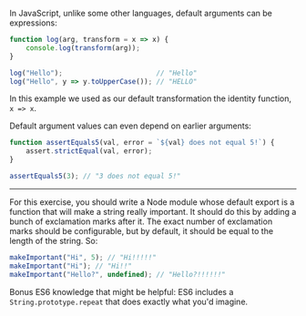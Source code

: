 In JavaScript, unlike some other languages, default arguments can be expressions:

```js
function log(arg, transform = x => x) {
    console.log(transform(arg));
}

log("Hello");                       // "Hello"
log("Hello", y => y.toUpperCase()); // "HELLO"
```

In this example we used as our default transformation the identity function, `x => x`.

Default argument values can even depend on earlier arguments:

```js
function assertEquals5(val, error = `${val} does not equal 5!`) {
    assert.strictEqual(val, error);
}

assertEquals5(3); // "3 does not equal 5!"
```

---

For this exercise, you should write a Node module whose default export is a function that will make a string really important. It should do this by adding a bunch of exclamation marks after it. The exact number of exclamation marks should be configurable, but by default, it should be equal to the length of the string. So:

```js
makeImportant("Hi", 5); // "Hi!!!!!"
makeImportant("Hi"); // "Hi!!"
makeImportant("Hello?", undefined); // "Hello?!!!!!!"
```

Bonus ES6 knowledge that might be helpful: ES6 includes a `String.prototype.repeat` that does exactly what you'd imagine.
